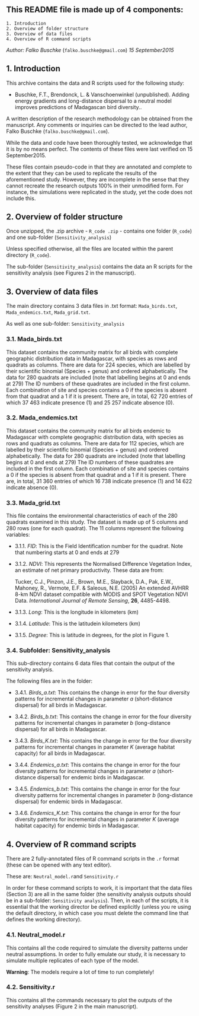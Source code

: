 

## This README file is made up of 4 components:

	1. Introduction
	2. Overview of folder structure
	3. Overview of data files
	4. Overview of R command scripts 

*Author: Falko Buschke* (`falko.buschke@gmail.com`) *15 September2015*


## 1. Introduction

This archive contains the data and R scripts used for the following study:
	
* Buschke, F.T., Brendonck, L. & Vanschoenwinkel (unpublished). Adding energy gradients and long-distance dispersal to a neutral model improves predictions of Madagascan bird diversity.. 

A written description of the research methodology can be obtained from the manuscript. Any comments or inquiries can be directed to the lead author, Falko Buschke (`falko.buschke@gmail.com`).

While the data and code have been thoroughly tested, we acknowledge that it is by no means perfect. The contents of these files were last verified on 15 September2015.

These files contain pseudo-code in that they are annotated and complete to the extent that they can be used to replicate the results of the aforementioned study. However, they are incomplete in the sense that they cannot recreate the research outputs 100% in their unmodified form. For instance, the simulations were replicated in the study, yet the code does not include this.  


## 2. Overview of folder structure

Once unzipped, the .zip archive - `R_code .zip` - contains one folder (`R_code`) and one sub-folder (`Sensitivity_analysis`)

Unless specified otherwise, all the files are located within the parent directory (`R_code`).

The sub-folder (`Sensitivity_analysis`) contains the data an R scripts for the sensitivity analysis (see Figures 2 in the manuscript).


## 3. Overview of data files

The main directory contains 3 data files in .txt format: `Mada_birds.txt`, `Mada_endemics.txt`, `Mada_grid.txt`.

As well as one sub-folder: `Sensitivity_analysis`


### 3.1. Mada_birds.txt

This dataset contains the community matrix for all birds with complete geographic distribution data in Madagascar, with species as rows and quadrats as columns. There are data for 224 species, which are labelled by their scientific binomial (Species + genus) and ordered alphabetically. The data for 280 quadrats are included (note that labelling begins at 0 and ends at 279) The ID numbers of these quadrates are included in the first column. Each combination of site and species contains a 0 if the species is absent from that quadrat and a 1 if it is present. There are, in total, 62 720 entries of which 37 463 indicate presence (1) and 25 257 indicate absence (0).

### 3.2. Mada_endemics.txt

This dataset contains the community matrix for all birds endemic to Madagascar with complete geographic distribution data, with species as rows and quadrats as columns. There are data for 112 species, which are labelled by their scientific binomial (Species + genus) and ordered alphabetically. The data for 280 quadrats are included (note that labelling begins at 0 and ends at 279) The ID numbers of these quadrates are included in the first column. Each combination of site and species contains a 0 if the species is absent from that quadrat and a 1 if it is present. There are, in total, 31 360 entries of which 16 738 indicate presence (1) and 14 622 indicate absence (0).
	
### 3.3. Mada_grid.txt

This file contains the environmental characteristics of each of the 280 quadrats examined in this study. The dataset is made up of 5 columns and 280 rows (one for each quadrat). The 11 columns represent the following variables:

* 3.1.1. *FID*: This is the Field Identification number for the quadrat. Note that numbering starts at 0 and ends at 279

* 3.1.2. *NDVI*: This represents the Normalised Difference Vegetation Index, an estimate of net primary productivity. These data are from:

	Tucker, C.J., Pinzon, J.E., Brown, M.E., Slayback, D.A., Pak, E.W., Mahoney, R., Vermote, E.F. & Saleous, N.E. (2005) An extended AVHRR 8-km NDVI dataset compatible with MODIS and SPOT Vegetation NDVI Data. *International Journal of Remote Sensing*, **26**, 4485-4498.

* 3.1.3. *Long*: This is the longitude in kilometers (km) 

* 3.1.4. *Latitude*: This is the latitudein kilometers (km)  

* 3.1.5. *Degree*: This is latitude in degrees, for the plot in Figure 1.

	

### 3.4. Subfolder: Sensitivity_analysis

This sub-directory contains 6 data files that contain the output of the sensitivity analysis. 

The following files are in the folder:
* 3.4.1. *Birds_a.txt*: This contains the change in error for the four diversity patterns for incremental changes in parameter *a* (short-distance dispersal) for all birds in Madagascar.
	
* 3.4.2. *Birds_b.txt*: This contains the change in error for the four diversity patterns for incremental changes in parameter *b* (long-distance dispersal) for all birds in Madagascar.

* 3.4.3. *Birds_K.txt*: This contains the change in error for the four diversity patterns for incremental changes in parameter *K* (average habitat capacity) for all birds in Madagascar.

* 3.4.4. *Endemics_a.txt*: This contains the change in error for the four diversity patterns for incremental changes in parameter *a* (short-distance dispersal) for endemic birds in Madagascar.

* 3.4.5. *Endemics_b.txt*: This contains the change in error for the four diversity patterns for incremental changes in parameter *b* (long-distance dispersal) for endemic birds in Madagascar.

* 3.4.6. *Endemics_K.txt*: This contains the change in error for the four diversity patterns for incremental changes in parameter *K* (average habitat capacity) for endemic birds in Madagascar.

	

## 4. Overview of R command scripts 

There are 2 fully-annotated files of R command scripts in the `.r` format (these can be opened with any text editor). 

These are: `Neutral_model.r`and `Sensitivity.r`

In order for these command scripts to work, it is important that the data files (Section 3) are all in the same folder (the sensitivity analysis outputs should be in a sub-folder: `Sensitivity analysis`). Then, in each of the scripts, it is essential that the working director be defined explicitly (unless you re using the default directory, in which case you must delete the command line that defines the working directory). 


### 4.1. Neutral_model.r

This contains all the code required to simulate the diversity patterns under neutral assumptions. In order to fully emulate our study, it is necessary to simulate multiple replicates of each type of the model.

**Warning**: The models require a lot of time to run completely!


### 4.2. Sensitivity.r

This contains all the commands necessary to plot the outputs of the sensitivity analyses (Figure 2 in the main manuscript).


